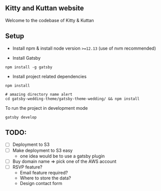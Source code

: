 ## Kitty and Kuttan website

Welcome to the codebase of Kitty & Kuttan

## Setup

- Install npm & install node version `>=12.13` (use of nvm recommended)

- Install Gatsby

```
npm install -g gatsby
```

- Install project related dependencies

```
npm install

# amazing directory name alert
cd gatsby-wedding-theme/gatsby-theme-wedding/ && npm install
```

To run the project in development mode

```
gatsby develop
```

## TODO:

- [ ] Deployment to S3
- [ ] Make deployment to S3 easy
    - one idea would be to use a gatsby plugin
- [ ] Buy domain name => pick one of the AWS account
- [ ] RSVP feature?
    - Email feature required?
    - Where to store the data?
    - Design contact form
